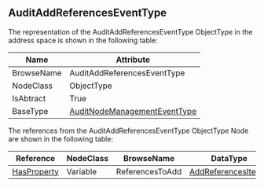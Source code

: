 <!-- objecttype -->
## AuditAddReferencesEventType
The representation of the AuditAddReferencesEventType ObjectType in the address space is shown in the following table:  

|Name|Attribute|
|---|---|
|BrowseName|AuditAddReferencesEventType|
|NodeClass|ObjectType|
|IsAbtract|True|
|BaseType|[AuditNodeManagementEventType](../../../Part5/ObjectTypes/AuditNodeManagementEventType/readme.md)|

The references from the AuditAddReferencesEventType ObjectType Node are shown in the following table:  

|Reference|NodeClass|BrowseName|DataType|TypeDefinition|ModellingRule|
|---|---|---|---|---|---|
|[HasProperty](../../../Part3/ReferenceTypes/HasProperty/readme.md)|Variable|ReferencesToAdd|[AddReferencesItem](../../../Part4/DataTypes/AddReferencesItem/readme.md)[]|[PropertyType](../../Part5/VariableTypes/PropertyType/readme.md)|[Mandatory](../../Objects/Mandatory/readme.md)|

